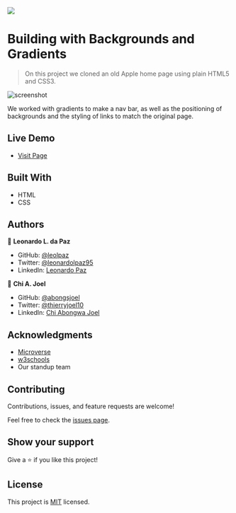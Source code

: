 

![](https://img.shields.io/badge/Microverse-blueviolet)

# Building with Backgrounds and Gradients

> On this project we cloned an old Apple home page using plain HTML5 and CSS3.

![screenshot](https://raw.githubusercontent.com/abongsjoel/Apple-homepage-clone/features/app_screenshot.png)

We worked with gradients to make a nav bar, as well as the positioning of backgrounds and the styling of links to match the original page.

## Live Demo

- [Visit Page](https://abongsjoel.github.io/Apple-homepage-clone/)

## Built With

- HTML
- CSS

## Authors

👤 **Leonardo L. da Paz**

- GitHub: [@leolpaz](https://github.com/leolpaz)
- Twitter: [@leonardolpaz95](https://twitter.com/leonardolpaz95)
- LinkedIn: [Leonardo Paz](https://www.linkedin.com/in/leonardo-paz-a925611b5/)

👤 **Chi A. Joel**

- GitHub: [@abongsjoel](https://github.com/abongsjoel)
- Twitter: [@thierryjoel10](https://twitter.com/ThierryJoel10)
- LinkedIn: [Chi Abongwa Joel](https://www.linkedin.com/in/chi-abongwa-joel-b4285a97/)

## Acknowledgments

- [Microverse](https://www.microverse.org)
- [w3schools](https://www.w3schools.com)
- Our standup team

## Contributing

Contributions, issues, and feature requests are welcome!

Feel free to check the [issues page](https://github.com/StarSheriff2/bubble-sort/issues).

## Show your support

Give a ⭐️ if you like this project!

## License

  <p>This project is <a href="../Features/LICENSE">MIT</a> licensed.</p>

